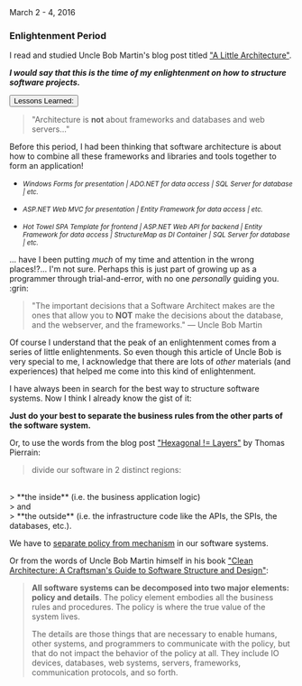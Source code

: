 <div class="">
  <div class="float-right">
    <span class="text-primary experience-date">March 2 - 4, 2016</span>
  </div>
  <div class="">
    <h3 class="mb-3">Enlightenment Period</h3>
    <div class="col-md-10">
      <p>
        I read and studied Uncle Bob Martin's blog post titled <a  href="http://blog.cleancoder.com/uncle-bob/2016/01/04/ALittleArchitecture.html">"A Little Architecture"</a>.
      </p>
      <p>
        <em><strong>I would say that this is the time of my enlightenment on how to structure software projects.</strong></em> 
      </p>
    </div>
  </div>
</div>


<div class="col-md-10 accordion mt-2 d-print-none" id="experience-3-enlightenment-accordion">
  <div class="card">
    <div class="card-header p-0" id="experience-3-enlightenment-heading-lessons-learned">
      <p class="mb-0">
          <button class="btn btn-link btn-block text-left collapsed subheading-small" type="button" data-toggle="collapse" data-target="#experience-3-enlightenment-collapse-lessons-learned" aria-expanded="false" aria-controls="experience-3-enlightenment-collapse-lessons-learned">
          Lessons Learned:
          </button>
      </p>
    </div>
    <div id="experience-3-enlightenment-collapse-lessons-learned" class="collapse" aria-labelledby="experience-3-enlightenment-heading-lessons-learned" data-parent="#experience-3-enlightenment-accordion">
      <div class="card-body">
        <div class="pr-3">
            <blockquote>
              "Architecture is <strong>not</strong> about frameworks and databases and web servers..."
            </blockquote>
            <p>
              Before this period, I had been thinking that software architecture is about how to combine all these frameworks and libraries and tools together to form an application!
            </p>
            <div>
              <ul>
                <li>
                  <p>
                    <small>
                      <em>Windows Forms for presentation | ADO.NET for data access | SQL Server for database | etc.</em>
                    </small>
                  </p>
                </li>
                <li>
                  <p>
                    <small>
                      <em>ASP.NET Web MVC for presentation | Entity Framework for data access | etc. </em>
                    </small>
                  </p>
                </li>
                <li>
                  <p>
                    <small>
                      <em>Hot Towel SPA Template for frontend | ASP.NET Web API for backend | Entity Framework for data access | StructureMap as DI Container | SQL Server for database | etc. </em>
                    </small>
                  </p>
                </li>
              </ul>
            </div>
            <p>
              ... have I been putting <em>much</em> of my time and attention in the wrong places!?... I'm not sure. Perhaps this is just part of growing up as a programmer through trial-and-error, with no one <em>personally</em> guiding you. :grin:
            </p>
            <blockquote>
              "The important decisions that a Software Architect makes are the ones that allow you to <strong>NOT</strong> make the decisions about the database, and the webserver, and the frameworks." &mdash; Uncle Bob Martin
            </blockquote>
            <p>
              Of course I understand that the peak of an enlightenment comes from a series of little enlightenments. So even though this article of Uncle Bob is very special to me, I acknowledge that there are lots of <em>other</em> materials (and experiences) that helped me come into this kind of enlightenment.
            </p> 
            <p>
              I have always been in search for the best way to structure software systems. Now I think I already know the gist of it:
            </p>
            <p>
              <strong>Just do your best to separate the business rules from the other parts of the software system.</strong>
            </p>
            
<div markdown="1">

Or, to use the words from the blog post ["Hexagonal != Layers"](https://tpierrain.blogspot.com/2016/04/hexagonal-layers.html) by Thomas Pierrain:
  
> divide our software in 2 distinct regions:
<br />
> **the inside** (i.e. the business application logic)
<br />
> and
<br />
> **the outside** (i.e. the infrastructure code like the APIs, the SPIs, the databases, etc.).

We have to [separate policy from mechanism](http://craftsmanshipcounts.com/policy-mechanism-preservation-business-value/) in our software systems.

Or from the words of Uncle Bob Martin himself in his book ["Clean Architecture: A Craftsman's Guide to Software Structure and Design"]():

> **All software systems can be decomposed into two major elements: policy and details**. The policy element embodies all the business rules and procedures. The policy is where the true value of the system lives.
>
> The details are those things that are necessary to enable humans, other systems, and programmers to communicate with the policy, but that do not impact the behavior of the policy at all. They include IO devices, databases, web systems, servers, frameworks, communication protocols, and so forth.  

</div>
        </div>
      </div>
    </div>
  </div>
</div>


<!-- 
From Clean Architecture book


-->

<!-- 
from http://craftsmanshipcounts.com/policy-mechanism-preservation-business-value/
 separate policy from mechanism
 
  -->

<div class="mb-5">

</div>
